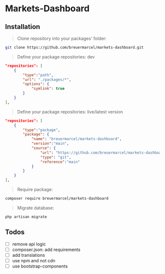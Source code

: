# Markets-Dashboard
## Installation
> Clone repository into your packages' folder:
```bash
git clone https://github.com/breuermarcel/markets-dashboard.git
```

> Define your package repositories: dev
```json
"repositories": [
    {
        "type":"path",
        "url": "./packages/*",
        "options": {
            "symlink": true
        }
    }
],
```

> Define your package repositories: live/latest version
```json
"repositories": [
    {
        "type":"package",
        "package": {
            "name": "breuermarcel/markets-dashboard",
            "version":"main",
            "source": {
                "url": "https://github.com/breuermarcel/markets-dashboard.git",
                "type": "git",
                "reference":"main"
            }
        }
    }
],
```

> Require package:
```bash
composer require breuermarcel/markets-dashboard
```

> Migrate database:
```bash
php artisan migrate
```

## Todos 
- [ ] remove api logic
- [ ] composer.json: add requirements 
- [ ] add translations
- [ ] use npm and not cdn
- [ ] use bootstrap-components
